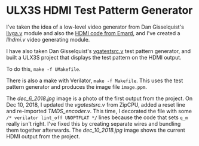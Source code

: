 # ULX3S HDMI Test Patterm Generator

I've taken the idea of a low-level video generator from Dan Gisselquist's
[llvga.v](https://github.com/ZipCPU/vgasim/blob/master/rtl/llvga.v) module
and also the
[HDMI code from Emard](https://github.com/DoctorWkt/Verilog_tic-tac-toe/tree/master/HDMI), and I've created a _llhdmi.v_ video generating module.

I have also taken Dan Gisselquist's
[vgatestsrc.v](https://github.com/ZipCPU/vgasim/blob/master/rtl/vgatestsrc.v)
test pattern generator, and built a ULX3S project that displays the test
pattern on the HDMI output.

To do this, ```make -f UMakefile```.

There is also a make with Verilator, ```make -f Makefile```. This uses the
test pattern generator and produces the image file ```image.ppm```.

The _dec_6_2018.jpg_ image is a photo of the first output from the project.
On Dec 10, 2018, I updated the _vgatestsrc.v_ from ZipCPU, added a reset
line and re-imported _TMDS_encoder.v_. This time, I decorated the file
with some ```/* verilator lint_off UNOPTFLAT */``` lines because the
code that sets ```q_m``` really isn't right. I've fixed this by creating
separate wires and bundling them together afterwards. The _dec_10_2018.jpg_
image shows the current HDMI output from the project.


